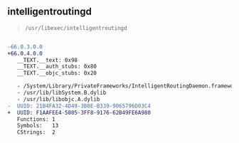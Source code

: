 ## intelligentroutingd

> `/usr/libexec/intelligentroutingd`

```diff

-66.0.3.0.0
+66.0.4.0.0
   __TEXT.__text: 0x98
   __TEXT.__auth_stubs: 0x80
   __TEXT.__objc_stubs: 0x20

   - /System/Library/PrivateFrameworks/IntelligentRoutingDaemon.framework/IntelligentRoutingDaemon
   - /usr/lib/libSystem.B.dylib
   - /usr/lib/libobjc.A.dylib
-  UUID: 21B4FA32-4D49-3B0E-B339-9065796D03C4
+  UUID: F1AAFEE4-5805-3FF8-9176-62B49FE6A980
   Functions: 1
   Symbols:   13
   CStrings:  2

```
